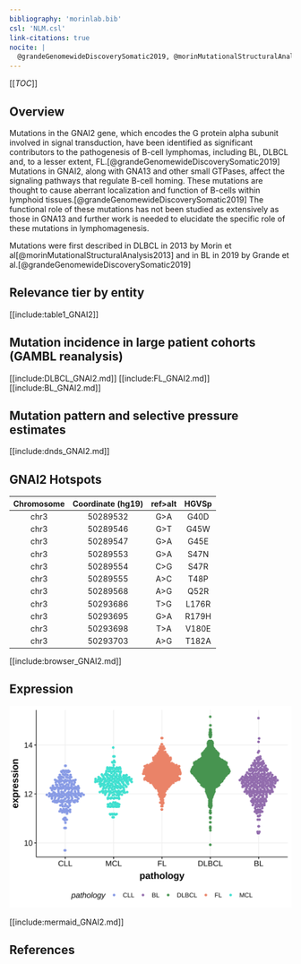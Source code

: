 ```yaml
---
bibliography: 'morinlab.bib'
csl: 'NLM.csl'
link-citations: true
nocite: |
  @grandeGenomewideDiscoverySomatic2019, @morinMutationalStructuralAnalysis2013
---
```

[[_TOC_]]

## Overview
Mutations in the GNAI2 gene, which encodes the G protein alpha subunit involved in signal transduction, have been identified as significant contributors to the pathogenesis of B-cell lymphomas, including BL, DLBCL and, to a lesser extent, FL.[@grandeGenomewideDiscoverySomatic2019] Mutations in GNAI2, along with GNA13 and other small GTPases, affect the signaling pathways that regulate B-cell homing. These mutations are thought to cause aberrant localization and function of B-cells within lymphoid tissues.[@grandeGenomewideDiscoverySomatic2019] The functional role of these mutations has not been studied as extensively as those in GNA13 and further work is needed to elucidate the specific role of these mutations in lymphomagenesis. 

Mutations were first described in DLBCL in 2013 by Morin et al[@morinMutationalStructuralAnalysis2013] and in BL in 2019 by Grande et al.[@grandeGenomewideDiscoverySomatic2019]


## Relevance tier by entity

[[include:table1_GNAI2]]

## Mutation incidence in large patient cohorts (GAMBL reanalysis)

[[include:DLBCL_GNAI2.md]]
[[include:FL_GNAI2.md]]
[[include:BL_GNAI2.md]]

## Mutation pattern and selective pressure estimates

[[include:dnds_GNAI2.md]]

## GNAI2 Hotspots

| Chromosome |Coordinate (hg19) | ref>alt | HGVSp | 
 | :---:| :---: | :--: | :---: |
| chr3 | 50289532 | G>A | G40D |
| chr3 | 50289546 | G>T | G45W |
| chr3 | 50289547 | G>A | G45E |
| chr3 | 50289553 | G>A | S47N |
| chr3 | 50289554 | C>G | S47R |
| chr3 | 50289555 | A>C | T48P |
| chr3 | 50289568 | A>G | Q52R |
| chr3 | 50293686 | T>G | L176R |
| chr3 | 50293695 | G>A | R179H |
| chr3 | 50293698 | T>A | V180E |
| chr3 | 50293703 | A>G | T182A |

[[include:browser_GNAI2.md]]

## Expression
![](images/gene_expression/GNAI2_by_pathology.svg)

[[include:mermaid_GNAI2.md]]

## References

<!-- ORIGIN: morinMutationalStructuralAnalysis2013 -->
<!-- DLBCL: morinMutationalStructuralAnalysis2013 -->
<!-- BL: grandeGenomewideDiscoverySomatic2019 -->
